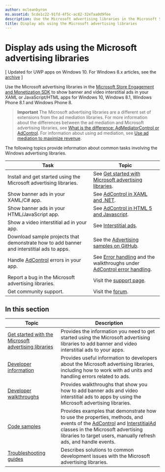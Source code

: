 ```yaml
---
author: mcleanbyron
ms.assetid: 5cde1c22-91fd-4f5c-ac82-32efaa0d9fee
description: Use the Microsoft advertising libraries in the Microsoft Store Engagement and Monetization SDK to show banner and video interstitial ads in your XAML or JavaScript/HTML apps.
title: Display ads using the Microsoft advertising libraries
---
```


# Display ads using the Microsoft advertising libraries


\[ Updated for UWP apps on Windows 10. For Windows 8.x articles, see the [archive](http://go.microsoft.com/fwlink/p/?linkid=619132) \]

Use the Microsoft advertising libraries in the [Microsoft Store Engagement and Monetization SDK](monetize-your-app-with-the-microsoft-store-engagement-and-monetization-sdk.md) to show banner and video interstitial ads in your XAML or JavaScript/HTML apps for Windows 10, Windows 8.1, Windows Phone 8.1 and Windows Phone 8.

> **Important**   The Microsoft advertising libraries are a different set of extensions from the ad mediation libraries. For more information about the differences between the ad mediation and Microsoft advertising libraries, see [What is the difference: AdMediatorControl or AdControl](what-is-the-difference-admediatorcontrol-or-adcontrol.md). For information about using ad mediation, see [Use ad mediation to maximize revenue](https://msdn.microsoft.com/windows/uwp/monetize/use-ad-mediation-to-maximize-revenue).

 
The following topics provide information about common tasks involving the Windows advertising libraries.

|  Task    | Topic |               
|----------|-------|
| Install and get started using the Microsoft advertising libraries.     | See [Get started with Microsoft advertising libraries](get-started-with-microsoft-advertising-libraries.md).        |
| Show banner ads in your XAML/C# app.     | See [AdControl in XAML and .NET](adcontrol-in-xaml-and--net.md).        |
| Show banner ads in your HTML/JavaScript app.     | See [AdControl in HTML 5 and Javascript](adcontrol-in-html-5-and-javascript.md).        |
| Show a video interstitial ad in your app.     |See [Interstitial ads](interstitial-ads.md).       |
| Download sample projects that demonstrate how to add banner and interstitial ads to apps.     |See the [Advertising samples on GitHub](http://aka.ms/githubads).       |
| Handle [AdControl](https://msdn.microsoft.com/library/windows/apps/microsoft.advertising.winrt.ui.adcontrol.aspx) errors in your app.     | See [Error handling](error-handling-with-advertising-libraries.md) and the walkthroughs under [AdControl error handling](adcontrol-error-handling.md).       |
| Report a bug in the Microsoft advertising libraries.     | Visit the [support page](https://go.microsoft.com/fwlink/p/?LinkId=331508).        |
| Get community support.     | Visit the [forum](http://go.microsoft.com/fwlink/p/?LinkId=401266).       |

 

## In this section

| Topic                                                                                                       | Description                 |
|-------------------------------------------------------------------------------------------------------------|-----------------------------|
| [Get started with the Microsoft advertising libraries](get-started-with-microsoft-advertising-libraries.md) |  Provides the information you need to get started using the Microsoft advertising libraries to add banner and video interstitial ads to your apps.  |
| [Developer information](developer-information.md)        |  Provides useful information to developers about the Microsoft advertising libraries, including how to work with ad units and handling errors related to ads.    |
| [Developer walkthroughs](developer-walkthroughs.md)     |  Provides walkthroughs that show you how to add banner ads and video interstitial ads to apps by using the Microsoft advertising libraries.   |
| [Code samples](code-samples.md)         |  Provides examples that demonstrate how to use the properties, methods, and events of the [AdControl](https://msdn.microsoft.com/library/windows/apps/microsoft.advertising.winrt.ui.adcontrol.aspx) and [InterstitialAd](https://msdn.microsoft.com/library/windows/apps/microsoft.advertising.winrt.ui.interstitialad.aspx) classes in the Microsoft advertising libraries to target users, manually refresh ads, and handle events.   |
| [Troubleshooting guides](troubleshooting-guides.md)      |  Describes solutions to common development issues with the Microsoft advertising libraries.   |



 

 


<!--HONumber=Jun16_HO2-->


